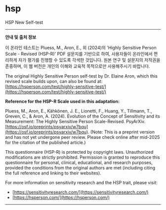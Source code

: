 # hsp
HSP New Self-test

---

**안내 및 출처 정보**

이 온라인 테스트는 Pluess, M., Aron, E., 외 (2024)의 'Highly Sensitive Person Scale - Revised (HSP-R)' PDF 설문지를 기반으로 하여, 사용자들이 온라인에서 편리하게 자가 평가를 진행할 수 있도록 각색한 것입니다. 원본 연구 및 설문지의 저작권을 존중하며, 이 웹 버전은 개인의 이해와 교육적 목적으로만 사용해주시기 바랍니다.

The original Highly Sensitive Person self-test by Dr. Elaine Aron, which this revised scale builds upon, can also be found at: [https://hsperson.com/test/highly-sensitive-test/](https://hsperson.com/test/highly-sensitive-test/)

**Reference for the HSP-R Scale used in this adaptation:**

Pluess, M., Aron, E., Kähkönen, J. E., Lionetti, F., Huang, Y., Tillmann, T., Greven, C., & Aron, A. (2024). Evolution of the Concept of Sensitivity and its Measurement: The Highly Sensitive Person Scale-Revised. PsyArXiv. [https://osf.io/preprints/psyarxiv/w7bqu](https://osf.io/preprints/psyarxiv/w7bqu).
(Note: This is a preprint version and has not yet undergone peer review. Please check online after mid-2025 for the citation of the published article.)

This questionnaire (HSP-R) is protected by copyright laws. Unauthorized modifications are strictly prohibited. Permission is granted to reproduce this questionnaire for personal, clinical, educational, and research purposes, provided the conditions from the original authors are met (including citing the full reference and linking to their websites).

For more information on sensitivity research and the HSP trait, please visit:
* [https://sensitivityresearch.com/](https://sensitivityresearch.com/)
* [https://hsperson.com/](https://hsperson.com/)

---
